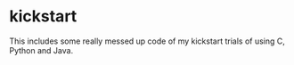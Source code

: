 # kickstart
This includes some really messed up code of my kickstart trials of using C, Python and Java. 